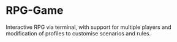 # RPG-Game
Interactive RPG via terminal, with support for multiple players and modification of profiles to customise scenarios and rules.
